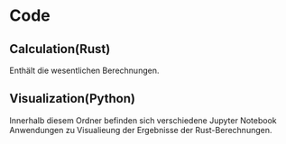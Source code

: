 # Code

## Calculation(Rust)
Enthält die wesentlichen Berechnungen.

## Visualization(Python)
Innerhalb diesem Ordner befinden sich verschiedene Jupyter Notebook Anwendungen zu Visualieung der Ergebnisse der Rust-Berechnungen.

